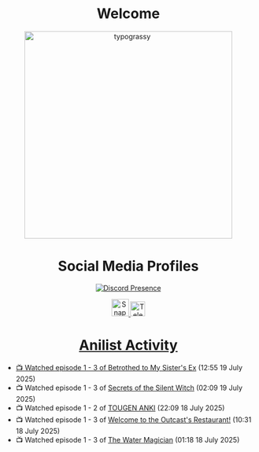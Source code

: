 <div align="center">

# Welcome
<a href="https://github.com/kawarimidoll/typograssy">
    <img alt="typograssy" src="https://typograssy.deno.dev/api?text=%E3%82%88%E3%81%86%E3%81%93%E3%81%9D%E3%81%BF%E3%81%AA%E3%81%95%E3%82%93%20-%20Sheby--&&l0=none&l1=82d9d0&l2=027353&l3=038c4c&l4=01402e&bg=none&frame=none&speed=100&comment=" width="421.99">
</a>

</div>

<div align="center">

# Social Media Profiles

[![Discord Presence](https://lanyard.cnrad.dev/api/612532963938271232)](https://discord.com/users/612532963938271232)


<a href="https://www.snapchat.com/add/a.sheby" title="Snapchat Profile">
    <img src="https://www.freepnglogos.com/uploads/snapchat-logo-png-0.png" width="35" alt="Snapchat Logo" />


<a href="https://t.me/ASheby" title="Telegram Profile">
    <img src="https://www.freepnglogos.com/uploads/telegram-logo-png-0.png" width="30" alt="Telegram Logo" />


</div>

<div align="center">

# Anilist Activity

</div>

<!-- ANILIST_ACTIVITY:start -->

-   📺 Watched episode 1 - 3 of [Betrothed to My Sister's Ex](https://anilist.co/anime/179879) (12:55 19 July 2025)
-   📺 Watched episode 1 - 3 of [Secrets of the Silent Witch](https://anilist.co/anime/179966) (02:09 19 July 2025)
-   📺 Watched episode 1 - 2 of [TOUGEN ANKI](https://anilist.co/anime/177474) (22:09 18 July 2025)
-   📺 Watched episode 1 - 3 of [Welcome to the Outcast's Restaurant!](https://anilist.co/anime/185544) (10:31 18 July 2025)
-   📺 Watched episode 1 - 3 of [The Water Magician](https://anilist.co/anime/186052) (01:18 18 July 2025)

<!-- ANILIST_ACTIVITY:end -->
